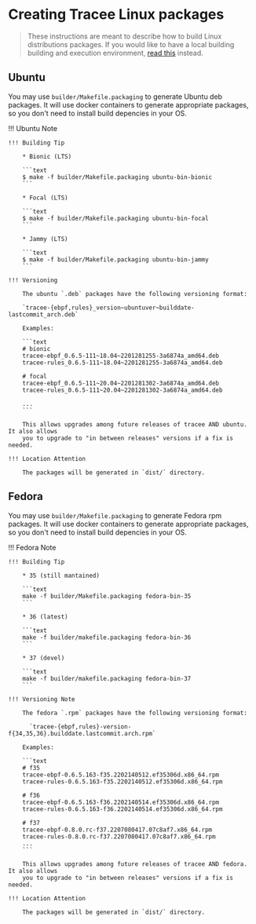 # Creating Tracee Linux packages

> These instructions are meant to describe how to build Linux distributions
> packages. If you would like to have a local building building and execution
> environment, [read this](./environment.md) instead.

## Ubuntu

You may use `builder/Makefile.packaging` to generate Ubuntu deb packages. It
will use docker containers to generate appropriate packages, so you don't need
to install build depencies in your OS.

!!! Ubuntu Note

    !!! Building Tip
    
        * Bionic (LTS)
        
        ```text
        $ make -f builder/Makefile.packaging ubuntu-bin-bionic
        ```
        
        * Focal (LTS)
        
        ```text
        $ make -f builder/Makefile.packaging ubuntu-bin-focal
        ```
        
        * Jammy (LTS)
        
        ```text
        $ make -f builder/Makefile.packaging ubuntu-bin-jammy
        ```

    !!! Versioning
    
        The ubuntu `.deb` packages have the following versioning format:
        
        `tracee-{ebpf,rules}_version~ubuntuver~builddate-lastcommit_arch.deb`
        
        Examples:
        
        ```text
        # bionic
        tracee-ebpf_0.6.5-111~18.04~2201281255-3a6874a_amd64.deb
        tracee-rules_0.6.5-111~18.04~2201281255-3a6874a_amd64.deb
        
        # focal
        tracee-ebpf_0.6.5-111~20.04~2201281302-3a6874a_amd64.deb
        tracee-rules_0.6.5-111~20.04~2201281302-3a6874a_amd64.deb
        
        ...
        ```
        
        This allows upgrades among future releases of tracee AND ubuntu. It also allows
        you to upgrade to "in between releases" versions if a fix is needed.
    
    !!! Location Attention
    
        The packages will be generated in `dist/` directory.

## Fedora

You may use `builder/Makefile.packaging` to generate Fedora rpm packages. It
will use docker containers to generate appropriate packages, so you don't need
to install build depencies in your OS.

!!! Fedora Note
    
    !!! Building Tip
    
        * 35 (still mantained)
        
        ```text
        make -f builder/Makefile.packaging fedora-bin-35
        ```
        
        * 36 (latest)
        
        ```text
        make -f builder/makefile.packaging fedora-bin-36
        ```
        
        * 37 (devel)
        
        ```text
        make -f builder/makefile.packaging fedora-bin-37
        ```
    
    !!! Versioning Note
    
        The fedora `.rpm` packages have the following versioning format:
        
          `tracee-{ebpf,rules}-version-f{34,35,36}.builddate.lastcommit.arch.rpm`
        
        Examples:
        
        ```text
        # f35
        tracee-ebpf-0.6.5.163-f35.2202140512.ef35306d.x86_64.rpm
        tracee-rules-0.6.5.163-f35.2202140512.ef35306d.x86_64.rpm
        
        # f36
        tracee-ebpf-0.6.5.163-f36.2202140514.ef35306d.x86_64.rpm
        tracee-rules-0.6.5.163-f36.2202140514.ef35306d.x86_64.rpm
        
        # f37
        tracee-ebpf-0.8.0.rc-f37.2207080417.07c8af7.x86_64.rpm
        tracee-rules-0.8.0.rc-f37.2207080417.07c8af7.x86_64.rpm
        ...
        ```
        
        This allows upgrades among future releases of tracee AND fedora. It also allows
        you to upgrade to "in between releases" versions if a fix is needed.
    
    !!! Location Attention
    
        The packages will be generated in `dist/` directory.
